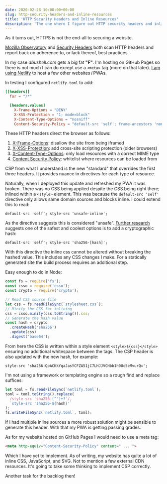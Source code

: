 ```yaml
---
date: 2020-02-28 10:00:00+00:00
slug: http-security-headers-and-inline-resources
title: 'HTTP Security Headers and Inline Resources'
description: 'The one where I figure out HTTP security headers and inline resources for my progressive web app.'
---
```


As it turns out, HTTPS is not the end-all to securing a website.

[Mozilla Observatory](https://observatory.mozilla.org/) and [Security Headers](https://securityheaders.com/) both scan HTTP headers and report back on adherence to, or lack thereof, best practices.

In my case _dbushell.com_ gets a big fat **"F"**. I'm hosting on GitHub Pages so there is not much I can do except use a `<meta>` tag (more on that later). [I am using Netlify](/2020/01/27/building-a-pwa-with-netlify-functions/) to host a few other websites&thinsp;/&thinsp;PWAs.

In testing I configured `netlify.toml` to add:

```toml
[[headers]]
  for = "/*"

  [headers.values]
    X-Frame-Options = "DENY"
    X-XSS-Protection = "1; mode=block"
    X-Content-Type-Options = "nosniff"
    Content-Security-Policy = "default-src 'self'; frame-ancestors 'none'"
```

These HTTP headers direct the browser as follows:

1. [X-Frame-Options](https://infosec.mozilla.org/guidelines/web_security#x-frame-options): disallow the site from being iframed
2. [X-XSS-Protection](https://infosec.mozilla.org/guidelines/web_security#x-xss-protection): add cross-site scripting protection (older browsers)
3. [X-Content-Type-Options](https://infosec.mozilla.org/guidelines/web_security#x-content-type-options): only load resources with a correct MIME type
4. [Content Security Policy](https://infosec.mozilla.org/guidelines/web_security#content-security-policy): whitelist where resources can be loaded from

CSP from what I understand is the new "standard" that overrides the first three headers. It provides nuance in directives for each type of resource.

Naturally, when I deployed this update and refreshed my PWA it was broken. There was no CSS being applied despite the CSS being right there; inlined within a `<style>` element. This was because the `default-src 'self'` directive only allows same domain sources and blocks inline. I could extend this to read:

```
default-src 'self'; style-src 'unsafe-inline';
```

As the directive suggests this is considered "unsafe". [Further research](https://developer.mozilla.org/en-US/docs/Web/HTTP/Headers/Content-Security-Policy/style-src) suggests one of the safest and coolest options is to add a cryptographic hash:

```
default-src 'self'; style-src 'sha256-[hash]';
```

With this directive the inline css cannot be altered without breaking the hashed value. This includes any CSS changes I make. For a statically generated site the build process requires an additional step.

Easy enough to do in Node:

```javascript
const fs = require('fs');
const csso = require('csso');
const crypto = require('crypto');

// Read CSS source file
let css = fs.readFileSync(`stylesheet.css`);
// Minify the CSS for inlining
css = csso.minify(css.toString()).css;
// Generate the hash value
const hash = crypto
  .createHash('sha256')
  .update(css)
  .digest('base64');
```

From here the CSS is written within a style element `<style>${css}</style>` ensuring no additional whitespace between the tags. The CSP header is also updated with the new hash, for example:

```
style-src 'sha256-QpACKkYqaJasYCFZA51jC7LHJJVCHbb1h0Uc5eMvurQ=';
```

I'm not using a framework or templating engine so a rough find and replace suffices:

```javascript
let toml = fs.readFileSync(`netlify.toml`);
toml = toml.toString().replace(
  /style-src 'sha256-[^']+?'/,
  `style-src 'sha256-${hash}'`
);
fs.writeFileSync(`netlify.toml`, toml);
```

If I had multiple inline sources a more robust solution might be sensible to generate this header. With that my PWA is getting passing grades.

As for my website hosted on GitHub Pages I would need to use a meta tag:

```html
<meta http-equiv="Content-Security-Policy" content=" ... ">
```

Which I have yet to implement. As of writing, my website has quite a lot of inline CSS, JavaScript, and SVG. Not to mention a few external CDN resources. It's going to take some thinking to implement CSP correctly.

Another task for the backlog then!
